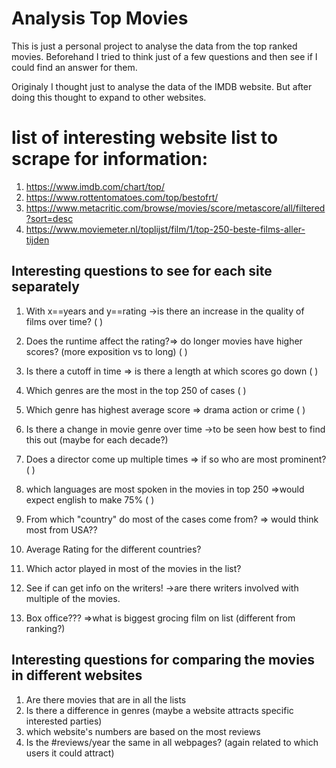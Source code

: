 # Analysis Top Movies

This is just a personal project to analyse the data from the top ranked movies. 
Beforehand I tried to think just of a few questions and then see if I could find an answer for them.

Originaly I thought just to analyse the data of the IMDB website. But after doing this thought to expand to other websites. 

# list of interesting website list to scrape for information:
1. https://www.imdb.com/chart/top/
1. https://www.rottentomatoes.com/top/bestofrt/
1. https://www.metacritic.com/browse/movies/score/metascore/all/filtered?sort=desc
1. https://www.moviemeter.nl/toplijst/film/1/top-250-beste-films-aller-tijden

## Interesting questions to see for each site separately
1. With x==years and y==rating ->is there an increase in the quality of films over time? ( )
1. Does the runtime affect the rating?=> do longer movies have higher scores? (more exposition vs to long) ( )
1. Is there a cutoff in time => is there a length at which scores go down ( )
1. Which genres are the most in the top 250 of cases  ( )
1. Which genre has highest average score => drama action or crime ( )
1. Is there a change in movie genre over time ->to be seen how best to find this out (maybe for each decade?)
1. Does a director come up multiple times => if so who are most prominent? ( )
1. which languages are most spoken in the movies in top 250 =>would expect english to make 75% ( )
1. From which "country" do most of the cases come from? => would think most from USA??
1. Average Rating for the different countries? 
1. Which actor played in most of the movies in the list?

1. See if can get info on the writers! ->are there writers involved with multiple of the movies.
1. Box office??? =>what is biggest grocing film on list (different from ranking?)

## Interesting questions for comparing the movies in different websites
1. Are there movies that are in all the lists
1. Is there a difference in genres (maybe a website attracts specific interested parties) 
1. which website's numbers are based on the most reviews 
1. Is the #reviews/year the same in all webpages? (again related to which users it could attract)

